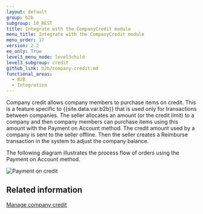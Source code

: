 ```yaml
---
layout: default
group: b2b
subgroup: 10_REST
title: Integrate with the CompanyCredit module
menu_title: Integrate with the CompanyCredit module
menu_order: 17
version: 2.2
ee_only: True
level3_menu_node: level3child
level3_subgroup: credit
github_link: b2b/company-credit.md
functional_areas:
  - B2B
  - Integration
---
```


Company credit allows company members to purchase items on credit. This is a feature specific to {{site.data.var.b2b}} that is used only for transactions between companies. The seller allocates an amount (or the credit limit) to a company and then company members can purchase items using this amount with the Payment on Account method. The credit amount used by a company is sent to the seller offline. Then the seller creates a Reimburse transaction in the system to adjust the company balance.

The following diagram illustrates the process flow of orders using the Payment on Account method.

![Payment on credit]({{page.baseurl}}b2b/images/payment-on-credit.png)

## Related information

[Manage company credit]({{page.baseurl}}b2b/credit-manage.html)
